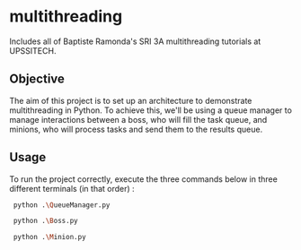 # multithreading
Includes all of Baptiste Ramonda's SRI 3A multithreading tutorials at UPSSITECH.

## Objective

The aim of this project is to set up an architecture to demonstrate multithreading in Python. To achieve this, we'll be using a queue manager to manage interactions between a boss, who will fill the task queue, and minions, who will process tasks and send them to the results queue.


## Usage

To run the project correctly, execute the three commands below in three different terminals (in that order) :

```bash
 python .\QueueManager.py
```

```bash
 python .\Boss.py
```

```bash
 python .\Minion.py
```
